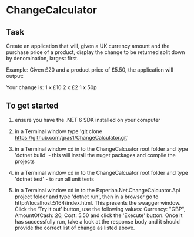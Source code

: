 # ChangeCalculator

## Task
Create an application that will, given a UK currency amount and the purchase price of a product, display the change to be returned split down by denomination, largest first.

Example:
  Given £20 and a product price of £5.50, the application will output:

  Your change is:
  1 x £10
  2 x £2
  1 x 50p


## To get started

1. ensure you have the .NET 6 SDK installed on your computer

2. in a Terminal window type 'git clone https://github.com/gras1/ChangeCalculator.git'

3. in a Terminal window cd in to the ChangeCalcuator root folder and type 'dotnet build' - this will install the nuget packages and compile the projects

4. in a Terminal window cd in to the ChangeCalcuator root folder and type 'dotnet test' - to run all unit tests

5. in a Terminal window cd in to the Experian.Net.ChangeCalcuator.Api project folder and type 'dotnet run', then in a browser go to http://localhost:5164/index.html. This presents the swagger window. Click the 'Try it out' button, use the following values: Currency: "GBP", AmountOfCash: 20, Cost: 5.50 and click the 'Execute' button. Once it has successfully run, take a look at the response body and it should provide the correct list of change as listed above.